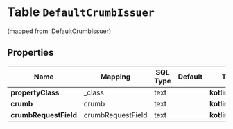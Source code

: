 
# Table `DefaultCrumbIssuer`
(mapped from: DefaultCrumbIssuer)

## Properties
Name | Mapping | SQL Type | Default | Type | Description | Notes
---- | ------- | -------- | ------- | ---- | ----------- | -----
**propertyClass** | _class | text |  | **kotlin.String** |  |  [optional]
**crumb** | crumb | text |  | **kotlin.String** |  |  [optional]
**crumbRequestField** | crumbRequestField | text |  | **kotlin.String** |  |  [optional]





